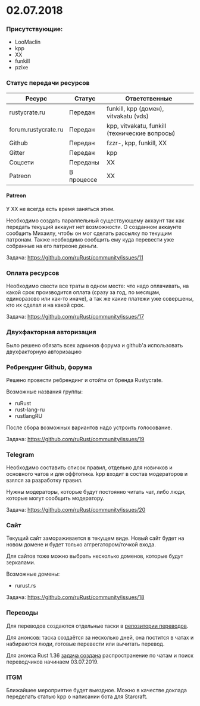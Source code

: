 # 02.07.2018

### Присутствующие:
* LooMaclin
* kpp
* XX
* funkill
* pzixe

### Статус передачи ресурсов
| Ресурс | Статус | Ответственные |
|---|---|---|
| rustycrate.ru | Передан | funkill, kpp (домен), vitvakatu (vds) |
| forum.rustycrate.ru | Передан | kpp, vitvakatu, funkill (технические вопросы) |
| Github | Передан | fzzr-, kpp, funkill, XX |
| Gitter | Передан | kpp |
| Соцсети | Переданы | XX |
| Patreon | В процессе | XX |

#### Patreon
У XX не всегда есть время заняться этим.

Необходимо создать параллельный существующему аккаунт так как передать текущий аккаунт нет
возможности. О созданном аккаунте сообщить Михаилу, чтобы он мог сделать рассылку по текущим
патронам. Также необходимо сообщить ему куда перевести уже собранные на его патреоне деньги.

Задача: https://github.com/ruRust/community/issues/11

### Оплата ресурсов
Необходимо свести все траты в одном месте: что надо оплачивать, на какой срок производится оплата (сразу за год, по месяцам, единоразово или как-то иначе), а так же какие платежи уже совершены, кто их сделал и на какой срок.

Задача: https://github.com/ruRust/community/issues/17

### Двухфакторная авторизация
Было решено обязать всех админов форума и github'a использовать двухфакторную авторизацию

### Ребрендинг Github, форума
Решено провести ребрендинг и отойти от бренда Rustycrate.

Возможные названия группы:
* ruRust
* rust-lang-ru
* rustlangRU

После сбора возможных вариантов надо устроить голосование.

Задача: https://github.com/ruRust/community/issues/19

### Telegram
Необходимо составить список правил, отдельно для новичков и основного чатов и для оффтопика. kpp входит в состав модераторов и взялся за разработку правил.

Нужны модераторы, которые будут постоянно читать чат, либо люди, которые могут сообщить модератору.

Задача: https://github.com/ruRust/community/issues/20

### Сайт
Текущий сайт замораживается в текущем виде. Новый сайт будет на новом домене и будет только аггрегатором/точкой входа.

Для сайтов тоже можно выбрать несколько доменов, которые будут зеркалами.

Возможные домены:
* rurust.rs

Задача: https://github.com/ruRust/community/issues/18

### Переводы
Для переводов создаются отдельные таски в [репозитории переводов](https://github.com/ruRust/translations).

Для анонсов: таска создаётся за несколько дней, она постится в чатах и набираются люди, готовые перевести или вычитать перевод.

Для анонса Rust 1.36 [задача создана](https://github.com/ruRust/translations/issues/1) распространение по чатам и поиск переводчиков начинаем 03.07.2019.

### ITGM
Ближайшее мероприятие будет выездное. Можно в качестве доклада переделать статью kpp о написании бота для Starcraft.
